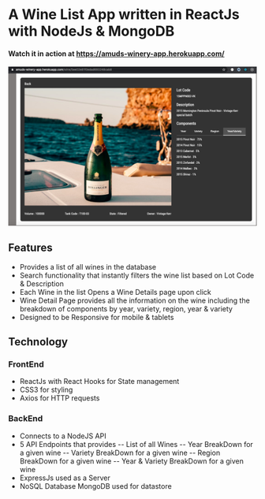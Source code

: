 # A Wine List App written in ReactJs with NodeJs & MongoDB

#### Watch it in action at https://amuds-winery-app.herokuapp.com/

![To Do App](screenshot.jpg)

## Features
- Provides a list of all wines in the database
- Search functionality that instantly filters the wine list based on Lot Code & Description
- Each Wine in the list Opens a Wine Details page upon click
- Wine Detail Page provides all the information on the wine including the breakdown of components by year, variety, region, year & variety
- Designed to be Responsive for mobile & tablets


## Technology
### FrontEnd
- ReactJs with React Hooks for State management
- CSS3 for styling
- Axios for HTTP requests
### BackEnd
- Connects to a NodeJS API
- 5 API Endpoints that provides 
-- List of all Wines
-- Year BreakDown for a given wine
-- Variety BreakDown for a given wine
-- Region BreakDown for a given wine
-- Year & Variety BreakDown for a given wine
- ExpressJs used as a Server
- NoSQL Database MongoDB used for datastore
